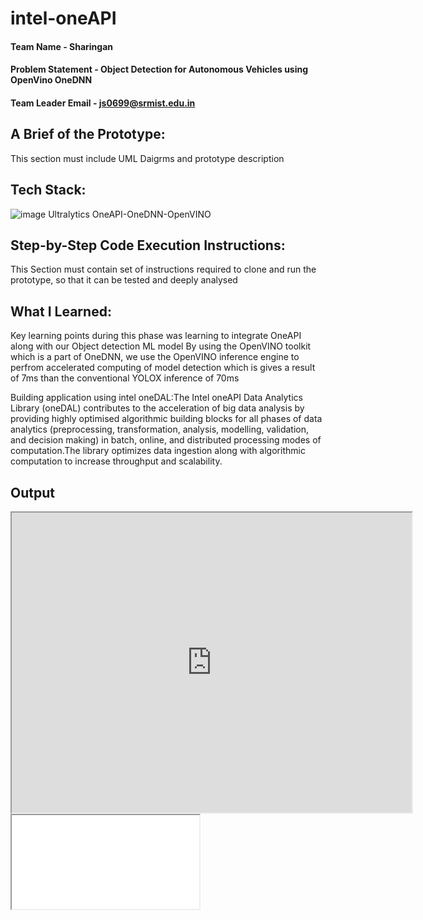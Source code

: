 # intel-oneAPI

#### Team Name - Sharingan
#### Problem Statement - Object Detection for Autonomous Vehicles using OpenVino OneDNN
#### Team Leader Email - js0699@srmist.edu.in

## A Brief of the Prototype:
  This section must include UML Daigrms and prototype description
  
## Tech Stack: 
   ![image](https://github.com/JerinJoe/intel-oneAPI/assets/93995601/07c1e300-4b29-4c9b-9463-4819ac6f1867)
   Ultralytics 
   OneAPI-OneDNN-OpenVINO
   

   
## Step-by-Step Code Execution Instructions:
  This Section must contain set of instructions required to clone and run the prototype, so that it can be tested and deeply analysed
  
## What I Learned:
   Key learning points during this phase was learning to integrate OneAPI along with our Object detection ML model
   By using the OpenVINO toolkit which is a part of OneDNN, we use the OpenVINO inference engine to perfrom
   accelerated computing of model detection which is gives a result of 7ms than the conventional YOLOX inference of 70ms
   
   Building application using intel oneDAL:The Intel oneAPI Data Analytics Library (oneDAL) contributes to the acceleration of big data     analysis by providing highly optimised algorithmic building blocks for all phases of data analytics (preprocessing, transformation,       analysis, modelling, validation, and decision making) in batch, online, and distributed processing modes of computation.The library       optimizes data ingestion along with algorithmic computation to increase throughput and scalability.
## Output

<!DOCTYPE html>
<html>
<body>
  
  <iframe src="https://drive.google.com/file/d/17C6NuKpa6ToV6ZCxpdvtiQebK2VlKwbH/preview" width="640" height="480" allow="autoplay"></iframe>
  
  <!--aloow full screen add tag -->
  
<iframe allowfullscreen="allowfullscreen" src="your_page_url/preview" ></iframe>

</body>
</html>
